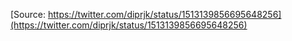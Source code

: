 [Source: https://twitter.com/diprjk/status/1513139856695648256](https://twitter.com/diprjk/status/1513139856695648256)